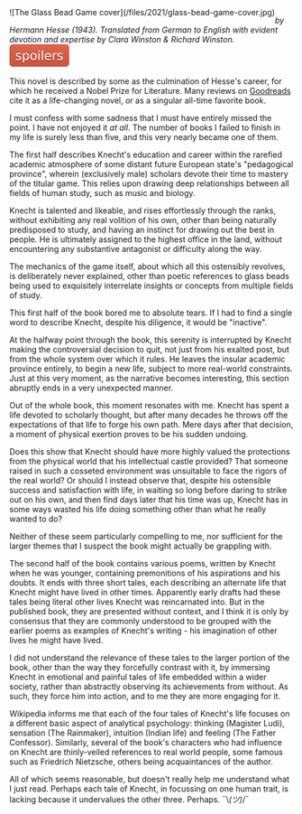 <!--
.. title: The Glass Bead Game
.. slug: the-glass-bead-game-by-hermann-hesse-1943
.. date: 2021-08-20 13:37:25 UTC-05:00
.. tags: media,book,novel,science-fiction,fiction
-->

<span style="float: left">
![The Glass Bead Game cover](/files/2021/glass-bead-game-cover.jpg)
</span>

*by Hermann Hesse (1943). Translated from German to English with evident
devotion and expertise by Clara Winston & Richard Winston.* ![spoilers](/files/spoilers.svg)

This novel is described by some as the culmination of Hesse's career, for
which he received a Nobel Prize for Literature. Many reviews on
[Goodreads](https://www.goodreads.com/book/show/16634.The_Glass_Bead_Game)
cite it as a life-changing novel, or as a singular all-time favorite book.

I must confess with some sadness that I must have entirely missed the point. I
have not enjoyed it *at all*. The number of books I failed to finish in my
life is surely less than five, and this very nearly became one of them.

The first half describes Knecht's education and career within the rarefied
academic atmosphere of some distant future European state's "pedagogical
province", wherein (exclusively male) scholars devote their time to
mastery of the titular game. This relies upon drawing deep relationships
between all fields of human study, such as music and biology.

Knecht is talented and likeable, and rises effortlessly through the ranks,
without exhibiting any real volition of his own, other than being naturally
predisposed to study, and having an instinct for drawing out the best in
people. He is ultimately assigned to the highest office in the land, without
encountering any substantive antagonist or difficulty along the way.

The mechanics of the game itself, about which all this ostensibly revolves, is
deliberately never explained, other than poetic references to glass beads
being used to exquisitely interrelate insights or concepts from multiple fields
of study.

This first half of the book bored me to absolute tears. If I had to find a
single word to describe Knecht, despite his diligence, it would be "inactive".

At the halfway point through the book, this serenity is interrupted by
Knecht making the controversial decision to quit, not just from his exalted
post, but from the whole system over which it rules. He leaves the insular
academic province entirely, to begin a new life, subject to more real-world
constraints. Just at this very moment, as the narrative becomes interesting,
this section abruptly ends in a very unexpected manner.

Out of the whole book, this moment resonates with me. Knecht has spent a life
devoted to scholarly thought, but after many decades he throws off the
expectations of that life to forge his own path. Mere days after that decision,
a moment of physical exertion proves to be his sudden undoing.

Does this show that Knecht should have more highly valued the protections from
the physical world that his intellectual castle provided? That someone raised
in such a cosseted environment was unsuitable to face the rigors of the real
world? Or should I instead observe that, despite his ostensible success and
satisfaction with life, in waiting so long before daring to strike out on his
own, and then find days later that his time was up, Knecht has in some ways
wasted his life doing something other than what he really wanted to do?

Neither of these seem particularly compelling to me, nor sufficient for
the larger themes that I suspect the book might actually be grappling with.

The second half of the book contains various poems, written by Knecht when he
was younger, containing premonitions of his aspirations and his doubts. It ends
with three short tales, each describing an alternate life that Knecht might
have lived in other times. Apparently early drafts had these tales being
literal other lives Knecht was reincarnated into. But in the published book,
they are presented without context, and I think it is only by consensus
that they are commonly understood to be grouped with the earlier poems as
examples of Knecht's writing - his imagination of other lives he might have
lived.

I did not understand the relevance of these tales to the larger portion of
the book, other than the way they forcefully contrast with it, by immersing
Knecht in emotional and painful tales of life embedded within a wider society,
rather than abstractly observing its achievements from without. As such,
they force him into action, and to me they are more engaging for it.

Wikipedia informs me that each of the four tales of Knecht's life focuses on a
different basic aspect of analytical psychology: thinking (Magister Ludi),
sensation (The Rainmaker), intuition (Indian life) and feeling (The Father
Confessor). Similarly, several of the book's characters who had influence on
Knecht are thinly-veiled references to real world people, some famous such
as Friedrich Nietzsche, others being acquaintances of the author.

All of which seems reasonable, but doesn't really help me understand what I
just read. Perhaps each tale of Knecht, in focussing on one human trait,
is lacking because it undervalues the other three. Perhaps. ¯\\_(ツ)_/¯

